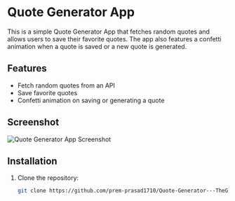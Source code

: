 # Quote Generator App

This is a simple Quote Generator App that fetches random quotes and allows users to save their favorite quotes. The app also features a confetti animation when a quote is saved or a new quote is generated.

## Features

- Fetch random quotes from an API
- Save favorite quotes
- Confetti animation on saving or generating a quote

## Screenshot

![Quote Generator App Screenshot](./screenshot.png)

## Installation

1. Clone the repository:

   ```sh
   git clone https://github.com/prem-prasad1710/Quote-Generator---TheGoodGame-Theory.git

